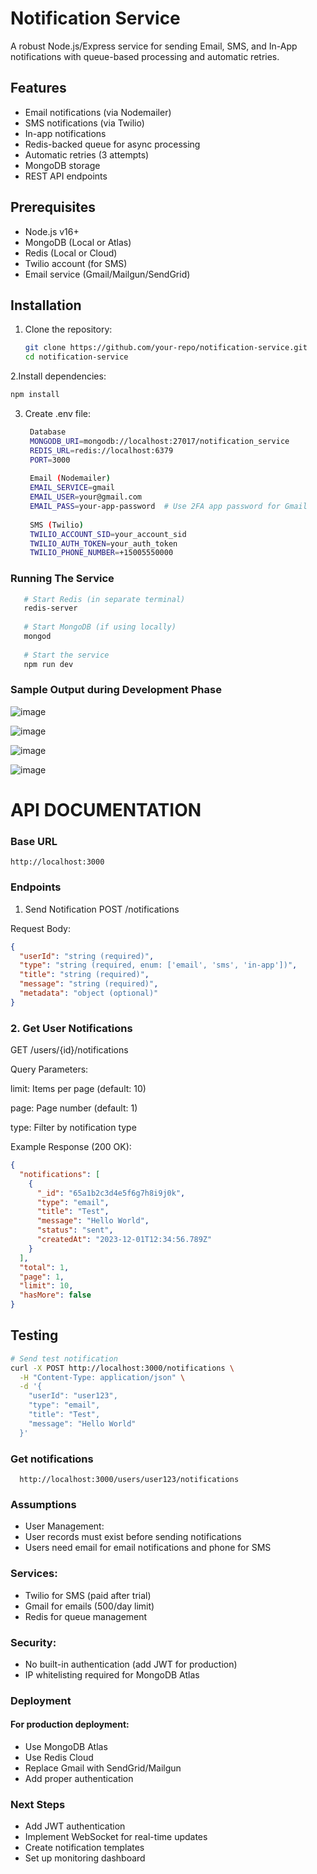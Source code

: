 # Notification Service

A robust Node.js/Express service for sending Email, SMS, and In-App notifications with queue-based processing and automatic retries.

## Features 

- Email notifications (via Nodemailer)
- SMS notifications (via Twilio)
- In-app notifications
- Redis-backed queue for async processing
- Automatic retries (3 attempts)
- MongoDB storage
- REST API endpoints

## Prerequisites 

- Node.js v16+
- MongoDB (Local or Atlas)
- Redis (Local or Cloud)
- Twilio account (for SMS)
- Email service (Gmail/Mailgun/SendGrid)

## Installation 

1. Clone the repository:
   ```bash
   git clone https://github.com/your-repo/notification-service.git
   cd notification-service
   ```

2.Install dependencies:
```bash
npm install
```

3. Create .env file:
   ```bash
    Database
    MONGODB_URI=mongodb://localhost:27017/notification_service
    REDIS_URL=redis://localhost:6379
    PORT=3000
    
    Email (Nodemailer)
    EMAIL_SERVICE=gmail
    EMAIL_USER=your@gmail.com
    EMAIL_PASS=your-app-password  # Use 2FA app password for Gmail
    
    SMS (Twilio)
    TWILIO_ACCOUNT_SID=your_account_sid
    TWILIO_AUTH_TOKEN=your_auth_token
    TWILIO_PHONE_NUMBER=+15005550000
    ```

### Running The Service
 ```bash
    # Start Redis (in separate terminal)
    redis-server
    
    # Start MongoDB (if using locally)
    mongod
    
    # Start the service
    npm run dev
 ```


### Sample Output during Development Phase

![image](https://github.com/user-attachments/assets/e2182a1a-f237-4da9-8834-87d7e51a40e0)

![image](https://github.com/user-attachments/assets/df5f90d7-24dc-4e10-817a-8db784d543bd)


![image](https://github.com/user-attachments/assets/103fdf90-54d7-4e7a-8c16-485122c0e8c5)

![image](https://github.com/user-attachments/assets/d8494fc8-05cc-4f6e-ac81-2cb3301d7e2c)



# API DOCUMENTATION

### Base URL
    http://localhost:3000

### Endpoints
  1. Send Notification
  POST /notifications

  Request Body:

```json
{
  "userId": "string (required)",
  "type": "string (required, enum: ['email', 'sms', 'in-app'])",
  "title": "string (required)",
  "message": "string (required)",
  "metadata": "object (optional)"
}
```


### 2. Get User Notifications
  GET /users/{id}/notifications
  
  Query Parameters:
  
  limit: Items per page (default: 10)
  
  page: Page number (default: 1)
  
  type: Filter by notification type
  
  Example Response (200 OK):

```json
{
  "notifications": [
    {
      "_id": "65a1b2c3d4e5f6g7h8i9j0k",
      "type": "email",
      "title": "Test",
      "message": "Hello World",
      "status": "sent",
      "createdAt": "2023-12-01T12:34:56.789Z"
    }
  ],
  "total": 1,
  "page": 1,
  "limit": 10,
  "hasMore": false
}
```

## Testing 
```bash
# Send test notification
curl -X POST http://localhost:3000/notifications \
  -H "Content-Type: application/json" \
  -d '{
    "userId": "user123",
    "type": "email",
    "title": "Test",
    "message": "Hello World"
  }'
```

### Get notifications
```curl
  http://localhost:3000/users/user123/notifications
```

### Assumptions

- User Management:
- User records must exist before sending notifications
- Users need email for email notifications and phone for SMS

### Services:

- Twilio for SMS (paid after trial)
- Gmail for emails (500/day limit)
- Redis for queue management

### Security:

- No built-in authentication (add JWT for production)
- IP whitelisting required for MongoDB Atlas

### Deployment
#### For production deployment:
- Use MongoDB Atlas
- Use Redis Cloud
- Replace Gmail with SendGrid/Mailgun
- Add proper authentication

### Next Steps
- Add JWT authentication
- Implement WebSocket for real-time updates
- Create notification templates
- Set up monitoring dashboard

